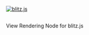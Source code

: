 [![blitz.js](https://i.imgur.com/94FGvVT.png)](https://github.com/nexus-devs)

##  

View Rendering Node for blitz.js
